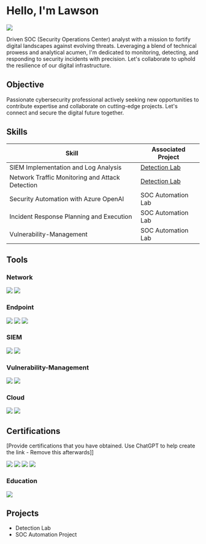 # Hello, I'm Lawson
<a href="https://linkedin.com/in/lawson-onokpasah-06-11-78/"><img src="https://img.shields.io/badge/-LinkedIn-0072b1?&style=for-the-badge&logo=linkedin&logoColor=white" /></a>



Driven SOC (Security Operations Center) analyst with a mission to fortify digital landscapes against evolving threats. Leveraging a blend of technical prowess and analytical acumen, I'm dedicated to monitoring, detecting, and responding to security incidents with precision. Let's collaborate to uphold the resilience of our digital infrastructure.

## Objective

Passionate cybersecurity professional actively seeking new opportunities to contribute expertise and collaborate on cutting-edge projects. Let's connect and secure the digital future together.
## Skills

| Skill                                         | Associated Project         |
|-----------------------------------------------|----------------------------|
| SIEM Implementation and Log Analysis          | <a href="https://google.com">Detection Lab</a>|
| Network Traffic Monitoring and Attack Detection | <a href="https://google.com">Detection Lab</a>|
| Security Automation with Azure OpenAI         | SOC Automation Lab|
| Incident Response Planning and Execution      | SOC Automation Lab|
| Vulnerability-Management                      | SOC Automation Lab|


## Tools

### Network
<div>
    <img src="https://img.shields.io/badge/-Wireshark-1679A7?&style=for-the-badge&logo=Wireshark&logoColor=white" />
    <img src="https://img.shields.io/badge/-Azure_Network_Watcher-0089D6?&style=for-the-badge&logo=Microsoft%20Azure&logoColor=white"/>
</div>

### Endpoint
<div>
    <img src="https://img.shields.io/badge/-Microsoft_Defender_for_Endpoint-00A4EF?&style=for-the-badge&logo=Microsoft&logoColor=white" />
    <img src="https://img.shields.io/badge/-Windows_Event_Logs-0078D6?&style=for-the-badge&logo=Windows&logoColor=white"/>
    <img src="https://img.shields.io/badge/-Wazuh-DF013A?&style=for-the-badge&logo=Wazuh&logoColor=white"/>
</div>

### SIEM
<div>
    <img src="https://img.shields.io/badge/-Microsoft_Sentinel-0078D4?&style=for-the-badge&logo=Microsoft&logoColor=white" />
    <img src="https://img.shields.io/badge/-Splunk-000000?&style=for-the-badge&logo=Splunk&logoColor=white" />
</div>

### Vulnerability-Management
<div>
    <img src="https://img.shields.io/badge/-Nessus-008CFF?&style=for-the-badge&logo=Nessus&logoColor=white"/>
    <img src="https://img.shields.io/badge/-OpenVAS-2B65EC?&style=for-the-badge&logo=OpenVAS&logoColor=white"/>
</div>

  ### Cloud
<div>
    <img src="https://img.shields.io/badge/-AWS-232F3E?&style=for-the-badge&logo=Amazon%20AWS&logoColor=white"/>
    <img src="https://img.shields.io/badge/-Azure-0089D6?&style=for-the-badge&logo=Microsoft%20Azure&logoColor=white"/>
    
</div>
  
    

## Certifications
[Provide certifications that you have obtained. Use ChatGPT to help create the link - Remove this afterwards]]
<div>
<img src="https://img.shields.io/badge/-Security%2B-FF0000?&style=for-the-badge&logo=CompTIA&logoColor=white" />
  <img src="https://img.shields.io/badge/-PCNSE-005C83?&style=for-the-badge&logo=Palo%20Alto%20Networks&logoColor=white"/>
  <img src="https://img.shields.io/badge/-ISC2_CC-4F2A7A?&style=for-the-badge&logo=ISC2&logoColor=white"/>
  <img src="https://img.shields.io/badge/-AZ_500-0089D6?&style=for-the-badge&logo=Microsoft%20Azure&logoColor=white"/>


</div>


  ### Education
<div>
  <img src="https://img.shields.io/badge/-RGU_Beng-0089D6?&style=for-the-badge"/>
    
</div>

## Projects
- Detection Lab
- SOC Automation Project
